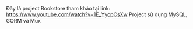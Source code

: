 Đây là project Bookstore tham khảo tại link: https://www.youtube.com/watch?v=1E_YycpCsXw
Project sử dụng MySQL, GORM và Mux
